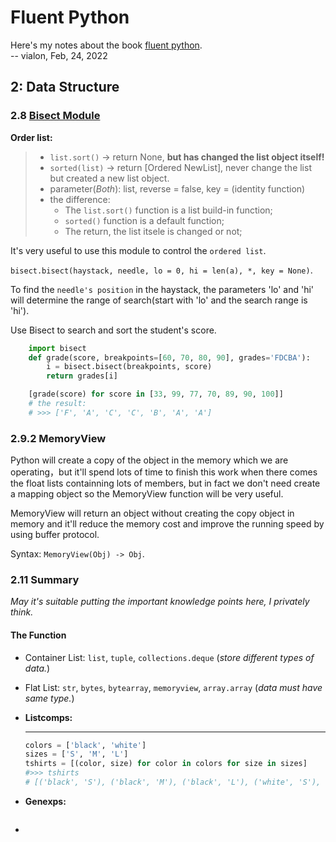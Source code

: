 # Fluent Python

Here's my notes about the book [fluent python]().  
-- vialon, Feb, 24, 2022

## 2: Data Structure
### 2.8 [Bisect Module](https://docs.python.org/3/library/bisect.html)

__Order list:__
> * `list.sort()` -> return None, __but has changed the list object itself!__
> * `sorted(list)` -> return [Ordered NewList], never change the list but created a new list object.
> * parameter(_Both_): list, reverse = false, key = (identity function)
> * the difference:
>   * The `list.sort()` function is a list build-in function;
>   * `sorted()` function is a default function;
>   * The return, the list itsele is changed or not; 
> 

It's very useful to use this module to control the `ordered list`.

`bisect.bisect(haystack, needle, lo = 0, hi = len(a), *, key = None)`.

To find the `needle's position` in the haystack, the parameters 'lo' and 'hi' will determine the range of search(start with 'lo' and the search range is 'hi').

Use Bisect to search and sort the student's score.

```python
    import bisect
    def grade(score, breakpoints=[60, 70, 80, 90], grades='FDCBA'):
        i = bisect.bisect(breakpoints, score)
        return grades[i]

    [grade(score) for score in [33, 99, 77, 70, 89, 90, 100]]
    # the result:
    # >>> ['F', 'A', 'C', 'C', 'B', 'A', 'A']
```

### 2.9.2 MemoryView

Python will create a copy of the object in the memory which we are operating，but it'll spend lots of time to finish this work when there comes the float lists containning lots of members, but in fact we don't need create a mapping object so the MemoryView function will be very useful.

MemoryView will return an object without creating the copy object in memory and it'll reduce the memory cost and improve the running speed by using buffer protocol.

Syntax: `MemoryView(Obj) -> Obj`.

### 2.11 Summary

_May it's suitable putting the important knowledge points here, I privately think._
#### The Function

* Container List: `list`, `tuple`, `collections.deque` (_store different types of data._)
* Flat List: `str`, `bytes`, `bytearray`, `memoryview`, `array.array` (_data must have same type._)
* __Listcomps:__
    
    ____
    ```python
    colors = ['black', 'white']
    sizes = ['S', 'M', 'L']
    tshirts = [(color, size) for color in colors for size in sizes]
    #>>> tshirts
    # [('black', 'S'), ('black', 'M'), ('black', 'L'), ('white', 'S'), ('white', 'M'), ('white', 'L')]
    ```
* __Genexps:__
    
    ```python

    ```
* 